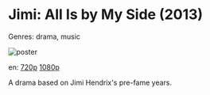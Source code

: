 # Jimi: All Is by My Side (2013)

Genres: drama, music

![poster](http://image.tmdb.org/t/p/w500/uSsCEuRot797GM8zXr4IaszbIft.jpg)

en:
  [720p](magnet:?xt=urn:btih:2DB3392BA008258D71000697043831BF47CA8833&tr=udp://glotorrents.pw:6969/announce&tr=udp://tracker.opentrackr.org:1337/announce&tr=udp://torrent.gresille.org:80/announce&tr=udp://tracker.openbittorrent.com:80&tr=udp://tracker.coppersurfer.tk:6969&tr=udp://tracker.leechers-paradise.org:6969&tr=udp://p4p.arenabg.ch:1337&tr=udp://tracker.internetwarriors.net:1337)
  [1080p](magnet:?xt=urn:btih:1CDE076EC9C425FE78586657AE2B470A76E0154F&tr=udp://glotorrents.pw:6969/announce&tr=udp://tracker.opentrackr.org:1337/announce&tr=udp://torrent.gresille.org:80/announce&tr=udp://tracker.openbittorrent.com:80&tr=udp://tracker.coppersurfer.tk:6969&tr=udp://tracker.leechers-paradise.org:6969&tr=udp://p4p.arenabg.ch:1337&tr=udp://tracker.internetwarriors.net:1337)
  


A drama based on Jimi Hendrix's pre-fame years.